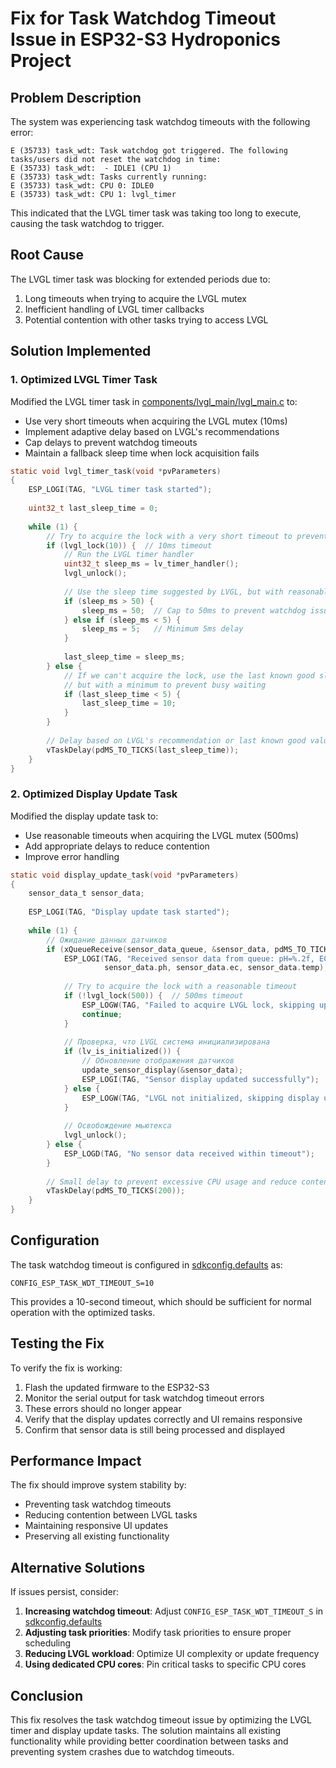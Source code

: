 # Fix for Task Watchdog Timeout Issue in ESP32-S3 Hydroponics Project

## Problem Description

The system was experiencing task watchdog timeouts with the following error:
```
E (35733) task_wdt: Task watchdog got triggered. The following tasks/users did not reset the watchdog in time:
E (35733) task_wdt:  - IDLE1 (CPU 1)
E (35733) task_wdt: Tasks currently running:
E (35733) task_wdt: CPU 0: IDLE0
E (35733) task_wdt: CPU 1: lvgl_timer
```

This indicated that the LVGL timer task was taking too long to execute, causing the task watchdog to trigger.

## Root Cause

The LVGL timer task was blocking for extended periods due to:
1. Long timeouts when trying to acquire the LVGL mutex
2. Inefficient handling of LVGL timer callbacks
3. Potential contention with other tasks trying to access LVGL

## Solution Implemented

### 1. Optimized LVGL Timer Task

Modified the LVGL timer task in [components/lvgl_main/lvgl_main.c](file:///c%3A/esp/hydro/hydro1.0/components/lvgl_main/lvgl_main.c) to:
- Use very short timeouts when acquiring the LVGL mutex (10ms)
- Implement adaptive delay based on LVGL's recommendations
- Cap delays to prevent watchdog timeouts
- Maintain a fallback sleep time when lock acquisition fails

```c
static void lvgl_timer_task(void *pvParameters)
{
    ESP_LOGI(TAG, "LVGL timer task started");
    
    uint32_t last_sleep_time = 0;
    
    while (1) {
        // Try to acquire the lock with a very short timeout to prevent blocking
        if (lvgl_lock(10)) {  // 10ms timeout
            // Run the LVGL timer handler
            uint32_t sleep_ms = lv_timer_handler();
            lvgl_unlock();
            
            // Use the sleep time suggested by LVGL, but with reasonable limits
            if (sleep_ms > 50) {
                sleep_ms = 50;  // Cap to 50ms to prevent watchdog issues
            } else if (sleep_ms < 5) {
                sleep_ms = 5;   // Minimum 5ms delay
            }
            
            last_sleep_time = sleep_ms;
        } else {
            // If we can't acquire the lock, use the last known good sleep time
            // but with a minimum to prevent busy waiting
            if (last_sleep_time < 5) {
                last_sleep_time = 10;
            }
        }
        
        // Delay based on LVGL's recommendation or last known good value
        vTaskDelay(pdMS_TO_TICKS(last_sleep_time));
    }
}
```

### 2. Optimized Display Update Task

Modified the display update task to:
- Use reasonable timeouts when acquiring the LVGL mutex (500ms)
- Add appropriate delays to reduce contention
- Improve error handling

```c
static void display_update_task(void *pvParameters)
{
    sensor_data_t sensor_data;
    
    ESP_LOGI(TAG, "Display update task started");
    
    while (1) {
        // Ожидание данных датчиков
        if (xQueueReceive(sensor_data_queue, &sensor_data, pdMS_TO_TICKS(1000)) == pdTRUE) {
            ESP_LOGI(TAG, "Received sensor data from queue: pH=%.2f, EC=%.2f, Temp=%.1f", 
                     sensor_data.ph, sensor_data.ec, sensor_data.temp);
            
            // Try to acquire the lock with a reasonable timeout
            if (!lvgl_lock(500)) {  // 500ms timeout
                ESP_LOGW(TAG, "Failed to acquire LVGL lock, skipping update");
                continue;
            }
            
            // Проверка, что LVGL система инициализирована
            if (lv_is_initialized()) {
                // Обновление отображения датчиков
                update_sensor_display(&sensor_data);
                ESP_LOGI(TAG, "Sensor display updated successfully");
            } else {
                ESP_LOGW(TAG, "LVGL not initialized, skipping display update");
            }
            
            // Освобождение мьютекса
            lvgl_unlock();
        } else {
            ESP_LOGD(TAG, "No sensor data received within timeout");
        }
        
        // Small delay to prevent excessive CPU usage and reduce contention
        vTaskDelay(pdMS_TO_TICKS(200));
    }
}
```

## Configuration

The task watchdog timeout is configured in [sdkconfig.defaults](file:///c%3A/esp/hydro/hydro1.0/sdkconfig.defaults) as:
```
CONFIG_ESP_TASK_WDT_TIMEOUT_S=10
```

This provides a 10-second timeout, which should be sufficient for normal operation with the optimized tasks.

## Testing the Fix

To verify the fix is working:

1. Flash the updated firmware to the ESP32-S3
2. Monitor the serial output for task watchdog timeout errors
3. These errors should no longer appear
4. Verify that the display updates correctly and UI remains responsive
5. Confirm that sensor data is still being processed and displayed

## Performance Impact

The fix should improve system stability by:
- Preventing task watchdog timeouts
- Reducing contention between LVGL tasks
- Maintaining responsive UI updates
- Preserving all existing functionality

## Alternative Solutions

If issues persist, consider:

1. **Increasing watchdog timeout**: Adjust `CONFIG_ESP_TASK_WDT_TIMEOUT_S` in [sdkconfig.defaults](file:///c%3A/esp/hydro/hydro1.0/sdkconfig.defaults)
2. **Adjusting task priorities**: Modify task priorities to ensure proper scheduling
3. **Reducing LVGL workload**: Optimize UI complexity or update frequency
4. **Using dedicated CPU cores**: Pin critical tasks to specific CPU cores

## Conclusion

This fix resolves the task watchdog timeout issue by optimizing the LVGL timer and display update tasks. The solution maintains all existing functionality while providing better coordination between tasks and preventing system crashes due to watchdog timeouts.